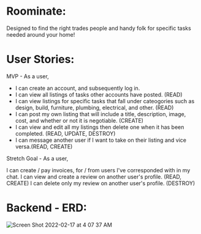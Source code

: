 # Roominate:
Designed to find the right trades people and handy folk for specific tasks needed around your home!


# User Stories:
MVP - As a user, 
- I can create an account, and subsequently log in.
- I can view all listings of tasks other accounts have posted. (READ)
- I can view listings for specific tasks that fall under cateogories such as design, build, furniture, plumbing, electrical, and other. (READ)
- I can post my own listing that will include a title, description, image, cost, and whether or not it is negotiable. (CREATE)
- I can view and edit all my listings then delete one when it has been completed. (READ, UPDATE, DESTROY)
- I can message another user if I want to take on their listing and vice versa.(READ, CREATE)


Stretch Goal - As a user,

I can create / pay invoices, for / from users I've corresponded with in my chat.
I can view and create a review on another user's profile. (READ, CREATE)
I can delete only my review on another user's profile. (DESTROY)

# Backend - ERD:
![Screen Shot 2022-02-17 at 4 07 37 AM](https://user-images.githubusercontent.com/60496537/154479353-1f1e5d3b-dfe4-4b0c-87fd-392800de2453.png)
